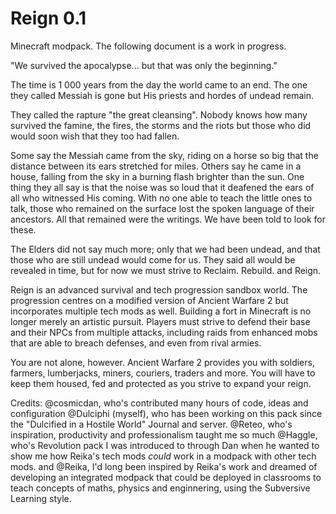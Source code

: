 # Reign 0.1

Minecraft modpack. The following document is a work in progress.

"We survived the apocalypse... but that was only the beginning."

The time is 1 000 years from the day the world came to an end.
The one they called Messiah is gone but His priests and hordes of undead remain.

They called the rapture "the great cleansing". Nobody knows how many survived the famine, the fires, the storms and the riots
but those who did would soon wish that they too had fallen. 

Some say the Messiah came from the sky, riding on a horse so big that the distance between its ears stretched for miles.
Others say he came in a house, falling from the sky in a burning flash brighter than the sun.
One thing they all say is that the noise was so loud that it deafened the ears of all who witnessed His coming.
With no one able to teach the little ones to talk, those who remained on the surface lost the spoken language of their ancestors. 
All that remained were the writings. We have been told to look for these.

The Elders did not say much more; only that we had been undead, and that those who are still undead would come for us. They said
all would be revealed in time, but for now we must strive to Reclaim. Rebuild. and Reign.

Reign is an advanced survival and tech progression sandbox world. The progression centres on a modified version of Ancient Warfare 2 but incorporates multiple tech mods as well. Building a fort in Minecraft is no longer merely an artistic pursuit. Players must strive to defend their base and their NPCs from multiple attacks, including raids from enhanced mobs that are able to breach defenses, and even from rival armies.

You are not alone, however. Ancient Warfare 2 provides you with soldiers, farmers, lumberjacks, miners, couriers, traders and more. You will have to keep them housed, fed and protected as you strive to expand your reign.

Credits: 
@cosmicdan, who's contributed many hours of code, ideas and configuration
@Dulciphi (myself), who has been working on this pack since the "Dulcified in a Hostile World" Journal and server.
@Reteo, who's inspiration, productivity and professionalism taught me so much
@Haggle, who's Revolution pack I was introduced to through Dan when he wanted to show me how Reika's tech mods *could* work in a modpack with other tech mods. 
and @Reika, I'd long been inspired by Reika's work and dreamed of developing an integrated modpack that could be deployed in classrooms to teach concepts of maths, physics and enginnering, using the Subversive Learning style. 
